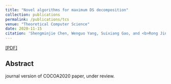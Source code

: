 ```yaml
---
title: "Novel algorithms for maximum DS decomposition"
collection: publications
permalink: /publications/tcs
venue: "Theoretical Computer Science"
date: 2020-11-15
citation: 'Shengminjie Chen, Wenguo Yang, Suixiang Gao, and <b>Rong Jin</b>. <i>Theoretical Computer Science</i>.'
---
```

[[PDF]](http://rongjinutd.github.io/files/)

## Abstract
journal version of COCOA2020 paper, under review.
